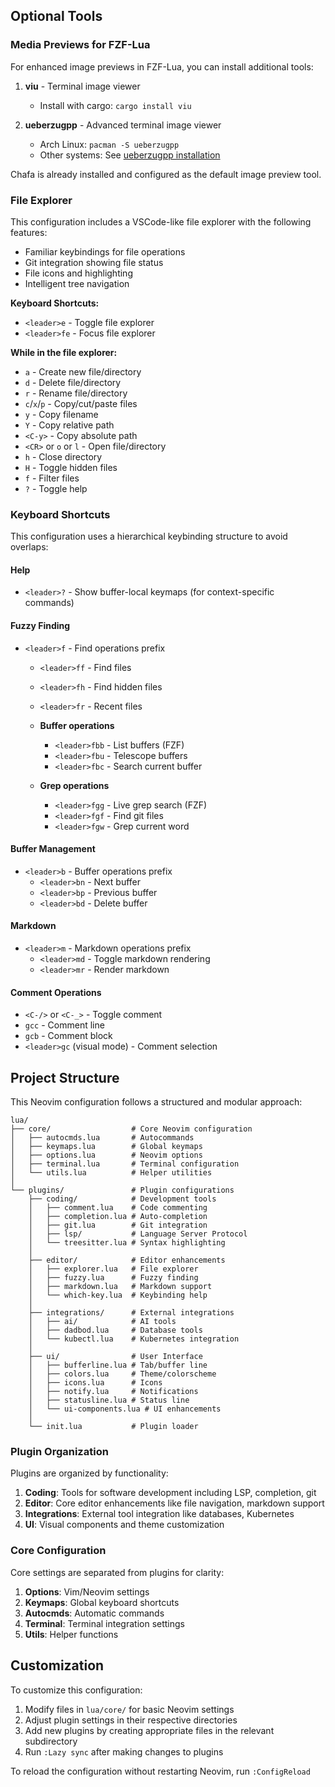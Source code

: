 ## Optional Tools

### Media Previews for FZF-Lua

For enhanced image previews in FZF-Lua, you can install additional tools:

1. **viu** - Terminal image viewer
   - Install with cargo: `cargo install viu`

2. **ueberzugpp** - Advanced terminal image viewer
   - Arch Linux: `pacman -S ueberzugpp`
   - Other systems: See [ueberzugpp installation](https://github.com/jstkdng/ueberzugpp)

Chafa is already installed and configured as the default image preview tool. 

### File Explorer

This configuration includes a VSCode-like file explorer with the following features:

- Familiar keybindings for file operations
- Git integration showing file status
- File icons and highlighting
- Intelligent tree navigation

**Keyboard Shortcuts:**
- `<leader>e` - Toggle file explorer
- `<leader>fe` - Focus file explorer

**While in the file explorer:**
- `a` - Create new file/directory
- `d` - Delete file/directory
- `r` - Rename file/directory
- `c`/`x`/`p` - Copy/cut/paste files
- `y` - Copy filename
- `Y` - Copy relative path
- `<C-y>` - Copy absolute path
- `<CR>` or `o` or `l` - Open file/directory
- `h` - Close directory
- `H` - Toggle hidden files
- `f` - Filter files
- `?` - Toggle help

### Keyboard Shortcuts

This configuration uses a hierarchical keybinding structure to avoid overlaps:

#### Help
- `<leader>?` - Show buffer-local keymaps (for context-specific commands)

#### Fuzzy Finding
- `<leader>f` - Find operations prefix
  - `<leader>ff` - Find files
  - `<leader>fh` - Find hidden files
  - `<leader>fr` - Recent files

  - **Buffer operations**
    - `<leader>fbb` - List buffers (FZF)
    - `<leader>fbu` - Telescope buffers
    - `<leader>fbc` - Search current buffer

  - **Grep operations**
    - `<leader>fgg` - Live grep search (FZF)
    - `<leader>fgf` - Find git files
    - `<leader>fgw` - Grep current word

#### Buffer Management
- `<leader>b` - Buffer operations prefix
  - `<leader>bn` - Next buffer
  - `<leader>bp` - Previous buffer
  - `<leader>bd` - Delete buffer

#### Markdown
- `<leader>m` - Markdown operations prefix
  - `<leader>md` - Toggle markdown rendering
  - `<leader>mr` - Render markdown

#### Comment Operations
- `<C-/>` or `<C-_>` - Toggle comment
- `gcc` - Comment line
- `gcb` - Comment block
- `<leader>gc` (visual mode) - Comment selection 

## Project Structure

This Neovim configuration follows a structured and modular approach:

```
lua/
├── core/                  # Core Neovim configuration
│   ├── autocmds.lua       # Autocommands
│   ├── keymaps.lua        # Global keymaps
│   ├── options.lua        # Neovim options
│   ├── terminal.lua       # Terminal configuration
│   └── utils.lua          # Helper utilities
│
└── plugins/               # Plugin configurations
    ├── coding/            # Development tools
    │   ├── comment.lua    # Code commenting
    │   ├── completion.lua # Auto-completion
    │   ├── git.lua        # Git integration
    │   ├── lsp/           # Language Server Protocol
    │   └── treesitter.lua # Syntax highlighting
    │
    ├── editor/            # Editor enhancements
    │   ├── explorer.lua   # File explorer
    │   ├── fuzzy.lua      # Fuzzy finding
    │   ├── markdown.lua   # Markdown support
    │   └── which-key.lua  # Keybinding help
    │
    ├── integrations/      # External integrations
    │   ├── ai/            # AI tools
    │   ├── dadbod.lua     # Database tools
    │   └── kubectl.lua    # Kubernetes integration
    │
    ├── ui/                # User Interface
    │   ├── bufferline.lua # Tab/buffer line
    │   ├── colors.lua     # Theme/colorscheme
    │   ├── icons.lua      # Icons
    │   ├── notify.lua     # Notifications
    │   ├── statusline.lua # Status line
    │   └── ui-components.lua # UI enhancements
    │
    └── init.lua           # Plugin loader
```

### Plugin Organization

Plugins are organized by functionality:

1. **Coding**: Tools for software development including LSP, completion, git
2. **Editor**: Core editor enhancements like file navigation, markdown support
3. **Integrations**: External tool integration like databases, Kubernetes
4. **UI**: Visual components and theme customization

### Core Configuration

Core settings are separated from plugins for clarity:

1. **Options**: Vim/Neovim settings
2. **Keymaps**: Global keyboard shortcuts
3. **Autocmds**: Automatic commands
4. **Terminal**: Terminal integration settings
5. **Utils**: Helper functions

## Customization

To customize this configuration:

1. Modify files in `lua/core/` for basic Neovim settings
2. Adjust plugin settings in their respective directories
3. Add new plugins by creating appropriate files in the relevant subdirectory
4. Run `:Lazy sync` after making changes to plugins

To reload the configuration without restarting Neovim, run `:ConfigReload` 